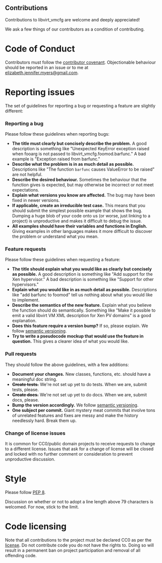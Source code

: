 Contributions
-------------
Contributions to libvirt\_vmcfg are welcome and deeply appreciated!

We ask a few things of our contributors as a condition of contributing.

Code of Conduct
===============
Contributors must follow the [contributor covenant](CODE_OF_CONDUCT.md). Objectionable behaviour should be reported in an issue or to me at [elizabeth.jennifer.myers@gmail.com](mailto:elizabeth.jennifer.myers@gmail.com).

Reporting issues
================
The set of guidelines for reporting a bug or requesting a feature are slightly different:

### Reporting a bug
Please follow these guidelines when reporting bugs:
* **The title must clearly but concisely describe the problem.** A good description is something like "Unexpected KeyError exception raised when fooarg is not passed to libvirt\_vmcfg.foomod.barfunc." A bad example is "Exception raised from barfunc."
* **Describe what the problem is in as much detail as possible.** Descriptions like "The function `barfunc` causes ValueError to be raised" are not helpful.
* **Describe the desired behaviour.** Sometimes the behaviour that the function gives is expected, but may otherwise be incorrect or not meet expectations.
* **Explain what versions you know are affected.** The bug may have been fixed in newer versions.
* **If applicable, create an irreducible test case.** This means that you should submit the simplest possible example that shows the bug. Dumping a huge blob of your code onto us (or worse, just linking to a project) is unproductive and makes it difficult to debug the issue.
* **All examples should have their variables and functions in English.** Giving examples in other languages makes it more difficult to discover the problem or understand what you mean.

### Feature requests
Please follow these guidelines when requesting a feature:
* **The title should explain what you would like as clearly but concisely as possible.** A good description is something like "Add support for the Xen hypervisor." A bad description is something like "Support for other hypervisors."
* **Explain what you would like in as much detail as possible.** Descriptions like "add barfunc to foomod" tell us nothing about what you would like to implement.
* **Describe the semantics of the new feature.** Explain what you believe the function should do semantically. Something like "Make it possible to emit a valid libvirt VM XML description for Xen PV domains" is a good explanation.
* **Does this feature require a version bump?** If so, please explain. We follow [semantic versioning](https://semver.org/).
* **Try to write a pseudocode mockup that would use the feature in question.** This gives a clearer idea of what you would like.

### Pull requests
They should follow the above guidelines, with a few additions:
* **Document your changes.** New classes, functions, etc. should have a meaningful doc string.
* ~~**Create tests.**~~ We're not set up yet to do tests. When we are, submit tests, please.
* ~~**Create docs.**~~ We're not set up yet to do docs. When we are, submit docs, please.
* **Bump the version accordingly.** We follow [semantic versioning](https://semver.org/).
* **One subject per commit.** Giant mystery meat commits that involve tons of unrelated features and fixes are messy and make the history needlessly hard. Break them up.

### Change of license issues
It is common for CC0/public domain projects to receive requests to change to a different license. Issues that ask for a change of license will be closed and locked with no further comment or consideration to prevent unproductive discussion.

Style
=====
Please follow [PEP 8](https://www.python.org/dev/peps/pep-0008/).

Discussion on whether or not to adopt a line length above 79 characters is welcomed. For now, stick to the limit.

Code licensing
==============
Note that all contributions to the project must be declared CC0 as per the [license](LICENSE.txt). Do not contribute code you do not have the rights to. Doing so will result in a permanent ban on project participation and removal of all offending code.
